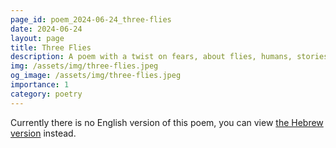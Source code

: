```yaml
---
page_id: poem_2024-06-24_three-flies
date: 2024-06-24
layout: page
title: Three Flies
description: A poem with a twist on fears, about flies, humans, stories and horror.
img: /assets/img/three-flies.jpeg
og_image: /assets/img/three-flies.jpeg
importance: 1
category: poetry
---
```


Currently there is no English version of this poem, you can view [the Hebrew version]({{site.baseurl}}/he-il{{page.url}}) instead.
